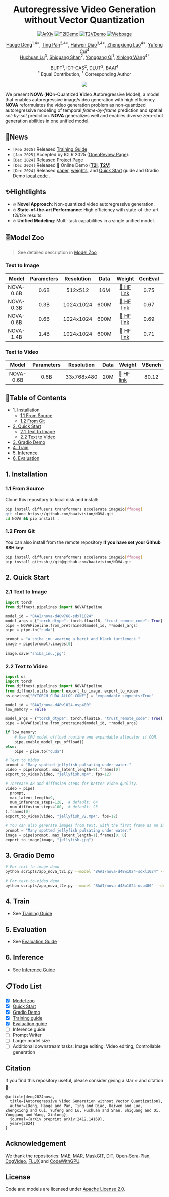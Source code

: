 <div align="center">

<h1>Autoregressive Video Generation without Vector Quantization</h1>

<p align="center">
<a href="https://arxiv.org/abs/2412.14169"><img src="https://img.shields.io/badge/ArXiv-2412.14169-%23840707.svg" alt="ArXiv"></a>
<a href="https://huggingface.co/spaces/BAAI/nova-d48w1024-sdxl1024"><img src="https://img.shields.io/badge/🤗 Demo-T2I-%26840707.svg" alt="T2IDemo"></a>
<a href="https://huggingface.co/spaces/BAAI/nova-d48w1024-osp480"><img src="https://img.shields.io/badge/🤗 Demo-T2V-%26840707.svg" alt="T2VDemo"></a>
<a href="http://bitterdhg.github.io/NOVA_page"><img src="https://img.shields.io/badge/Webpage-NOVA-%237CB4F7.svg" alt="Webpage"></a>
</p>

[Haoge Deng](https://scholar.google.com/citations?user=S2sbvjgAAAAJ&hl=zh-CN&oi=ao)<sup>1,4*</sup>, [Ting Pan](https://scholar.google.com/citations?&user=qQv6YbsAAAAJ)<sup>2,4*</sup>, [Haiwen Diao](https://scholar.google.com/citations?user=46eCjHQAAAAJ&hl=zh-CN)<sup>3,4*</sup>, [Zhengxiong Luo](https://scholar.google.com/citations?user=Sz1yTZsAAAAJ&hl=zh-CN)<sup>4*</sup>, [Yufeng Cui](https://scholar.google.com/citations?user=5Ydha2EAAAAJ&hl=zh-CN)<sup>4</sup><br>
[Huchuan Lu](https://scholar.google.com/citations?user=D3nE0agAAAAJ&hl=zh-CN)<sup>3</sup>, [Shiguang Shan](https://scholar.google.com/citations?user=Vkzd7MIAAAAJ&hl=en)<sup>2</sup>, [Yonggang Qi](https://scholar.google.com.tw/citations?user=pQNpf7cAAAAJ&hl=zh-CN&oi=ao)<sup>1</sup>, [Xinlong Wang](https://scholar.google.com/citations?user=DPz0DjYAAAAJ&hl=zh-CN)<sup>4†</sup><br>

[BUPT](https://www.bupt.edu.cn)<sup>1</sup>, [ICT-CAS](http://english.ict.cas.cn)<sup>2</sup>, [DLUT](https://en.dlut.edu.cn)<sup>3</sup>, [BAAI](https://www.baai.ac.cn/english.html)<sup>4</sup><br>
<sup>*</sup> Equal Contribution, <sup>†</sup> Corresponding Author
<br><br><image src="assets/model_overview.png"/>
</div>

We present **NOVA** (**NO**n-Quantized **V**ideo **A**utoregressive Model), a model that enables autoregressive image/video generation with high efficiency. **NOVA** reformulates the video generation problem as non-quantized autoregressive modeling of temporal *frame-by-frame* prediction and spatial *set-by-set* prediction. **NOVA** generalizes well and enables diverse zero-shot generation abilities in one unified model.

## 🚀News
- ```[Feb 2025]``` Released [Training Guide](./docs/training.md)
- ```[Jan 2025]``` Accepted by ICLR 2025 ([OpenReview Page](https://openreview.net/forum?id=JE9tCwe3lp)).
- ```[Dec 2024]``` Released [Project Page](http://bitterdhg.github.io/NOVA_page)
- ```[Dec 2024]``` Released 🤗 Online Demo (<a href="https://huggingface.co/spaces/BAAI/nova-d48w1024-sdxl1024"><b>T2I</b></a>, <a href="https://huggingface.co/spaces/BAAI/nova-d48w1024-osp480"><b>T2V</b></a>)
- ```[Dec 2024]``` Released [paper](https://arxiv.org/abs/2412.14169), [weights](#model-zoo), and [Quick Start](#2-quick-start) guide and Gradio Demo [local code](#3-gradio-demo) .

## ✨Hightlights

- 🔥 **Novel Approach**: Non-quantized video autoregressive generation.
- 🔥 **State-of-the-art Performance**: High efficiency with state-of-the-art t2i/t2v results.
- 🔥 **Unified Modeling**: Multi-task capabilities in a single unified model.

## 🗄️Model Zoo
<a id="model-zoo"></a>
> See detailed description in [Model Zoo](./docs/model_zoo.md)

### Text to Image
<a id="text-to-image-weight"></a>

| Model       | Parameters | Resolution | Data |  Weight                                                               | GenEval | DPGBench |
|:-----------:|:----------:|:----------:|:----:|:---------------------------------------------------------------------:|:--------:|:-------:|
| NOVA-0.6B   | 0.6B       | 512x512    | 16M  | [🤗 HF link](https://huggingface.co/BAAI/nova-d48w1024-sd512)          | 0.75   |   81.76   |
| NOVA-0.3B   | 0.3B       | 1024x1024  | 600M | [🤗 HF link](https://huggingface.co/BAAI/nova-d48w768-sdxl1024)        | 0.67   |   80.60   |
| NOVA-0.6B   | 0.6B       | 1024x1024  | 600M | [🤗 HF link](https://huggingface.co/BAAI/nova-d48w1024-sdxl1024)       | 0.69   |   82.25   |
| NOVA-1.4B   | 1.4B       | 1024x1024  | 600M | [🤗 HF link](https://huggingface.co/BAAI/nova-d48w1536-sdxl1024)       | 0.71   |   83.01   |

### Text to Video
<a id="text-to-video-weight"></a>

| Model       | Parameters  | Resolution | Data | Weight                                                                | VBench |
|:-----------:|:-----------:|:----------:|:----:|-----------------------------------------------------------------------|:------:|
| NOVA-0.6B   | 0.6B        | 33x768x480 | 20M  | [🤗 HF link](https://huggingface.co/BAAI/nova-d48w1024-osp480)        |  80.12  |

## 📖Table of Contents
- [1. Installation](#1-installation)
  - [1.1 From Source](#from-source)
  - [1.2 From Git](#from-git)
- [2. Quick Start](#2-quick-start)
  - [2.1 Text to Image](#text-to-image-quickstart)
  - [2.2 Text to Video](#text-to-video-quickstart)
- [3. Gradio Demo](#3-gradio-demo)
- [4. Train](#4-train)
- [5. Inference](#5-inference)
- [6. Evaluation](#6-evaluation)

## 1. Installation
### 1.1 From Source

<a id="from-source"></a>
Clone this repository to local disk and install:

```bash
pip install diffusers transformers accelerate imageio[ffmpeg]
git clone https://github.com/baaivision/NOVA.git
cd NOVA && pip install .
```

### 1.2 From Git
<a id="from-git"></a>

You can also install from the remote repository **if you have set your Github SSH key**: 

```bash
pip install diffusers transformers accelerate imageio[ffmpeg]
pip install git+ssh://git@github.com/baaivision/NOVA.git
```

## 2. Quick Start
### 2.1 Text to Image
<a id="text-to-image-quickstart"></a>

```python
import torch
from diffnext.pipelines import NOVAPipeline

model_id = "BAAI/nova-d48w768-sdxl1024"
model_args = {"torch_dtype": torch.float16, "trust_remote_code": True}
pipe = NOVAPipeline.from_pretrained(model_id, **model_args)
pipe = pipe.to("cuda")

prompt = "a shiba inu wearing a beret and black turtleneck."
image = pipe(prompt).images[0]
    
image.save("shiba_inu.jpg")
```

### 2.2  Text to Video
<a id="text-to-video-quickstart"></a>

```python
import os
import torch
from diffnext.pipelines import NOVAPipeline
from diffnext.utils import export_to_image, export_to_video
os.environ["PYTORCH_CUDA_ALLOC_CONF"] = "expandable_segments:True"

model_id = "BAAI/nova-d48w1024-osp480"
low_memory = False

model_args = {"torch_dtype": torch.float16, "trust_remote_code": True}
pipe = NOVAPipeline.from_pretrained(model_id, **model_args)

if low_memory:
    # Use CPU model offload routine and expandable allocator if OOM.
    pipe.enable_model_cpu_offload()
else:
    pipe = pipe.to("cuda")

# Text to Video
prompt = "Many spotted jellyfish pulsating under water."
video = pipe(prompt, max_latent_length=9).frames[0]
export_to_video(video, "jellyfish.mp4", fps=12)

# Increase AR and diffusion steps for better video quality.
video = pipe(
  prompt,
  max_latent_length=9,
  num_inference_steps=128,  # default: 64
  num_diffusion_steps=100,  # default: 25
).frames[0]
export_to_video(video, "jellyfish_v2.mp4", fps=12)

# You can also generate images from text, with the first frame as an image.
prompt = "Many spotted jellyfish pulsating under water."
image = pipe(prompt, max_latent_length=1).frames[0, 0]
export_to_image(image, "jellyfish.jpg")
```

## 3. Gradio Demo

```bash
# For text-to-image demo
python scripts/app_nova_t2i.py --model "BAAI/nova-d48w1024-sdxl1024" --device 0

# For text-to-video demo
python scripts/app_nova_t2v.py --model "BAAI/nova-d48w1024-osp480" --device 0
```

## 4. Train
- See [Training Guide](./docs/training.md)

## 5. Evaluation
- See [Evaluation Guide](./docs/evaluation.md)

## 6. Inference
- See [Inference Guide](./docs/inference.md)

## 📋Todo List
- [X] [Model zoo](#model-zoo)
- [X] [Quick Start](#2-quick-start)
- [X] [Gradio Demo](#3-gradio-demo)
- [X] [Training guide](#4-train)
- [X] [Evaluation guide](#5-evaluation)
- [ ] Inference guide
- [ ] Prompt Writer
- [ ] Larger model size
- [ ] Additional downstream tasks: Image editing, Video editing, Controllable generation

## Citation
If you find this repository useful, please consider giving a star ⭐ and citation 🦖:
```
@article{deng2024nova,
  title={Autoregressive Video Generation without Vector Quantization},
  author={Deng, Haoge and Pan, Ting and Diao, Haiwen and Luo, Zhengxiong and Cui, Yufeng and Lu, Huchuan and Shan, Shiguang and Qi, Yonggang and Wang, Xinlong},
  journal={arXiv preprint arXiv:2412.14169},
  year={2024}
}
```

## Acknowledgement

We thank the repositories: [MAE](https://github.com/facebookresearch/mae), [MAR](https://github.com/LTH14/mar), [MaskGIT](https://github.com/google-research/maskgit), [DiT](https://github.com/facebookresearch/DiT), [Open-Sora-Plan](https://github.com/PKU-YuanGroup/Open-Sora-Plan), [CogVideo](https://github.com/THUDM/CogVideo), [FLUX](https://github.com/black-forest-labs/flux) and [CodeWithGPU](https://github.com/seetacloud/codewithgpu).
## License
Code and models are licensed under [Apache License 2.0](LICENSE).

